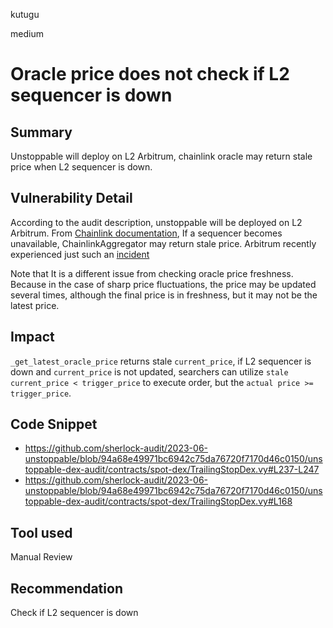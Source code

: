 kutugu

medium

# Oracle price does not check if L2 sequencer is down

## Summary

Unstoppable will deploy on L2 Arbitrum, chainlink oracle may return stale price when L2 sequencer is down.

## Vulnerability Detail

According to the audit description, unstoppable will be deployed on L2 Arbitrum.
From [Chainlink documentation](https://docs.chain.link/data-feeds/l2-sequencer-feeds), If a sequencer becomes unavailable, ChainlinkAggregator may return stale price.
Arbitrum recently experienced just such an [incident](https://twitter.com/ArbitrumDevs/status/1667333516441403393)

Note that It is a different issue from checking oracle price freshness.
Because in the case of sharp price fluctuations, the price may be updated several times, although the final price is in freshness, but it may not be the latest price.

## Impact

`_get_latest_oracle_price` returns stale `current_price`, if L2 sequencer is down and `current_price` is not updated, searchers can utilize `stale current_price < trigger_price` to execute order, but the `actual price >= trigger_price`.

## Code Snippet

- https://github.com/sherlock-audit/2023-06-unstoppable/blob/94a68e49971bc6942c75da76720f7170d46c0150/unstoppable-dex-audit/contracts/spot-dex/TrailingStopDex.vy#L237-L247
- https://github.com/sherlock-audit/2023-06-unstoppable/blob/94a68e49971bc6942c75da76720f7170d46c0150/unstoppable-dex-audit/contracts/spot-dex/TrailingStopDex.vy#L168

## Tool used

Manual Review

## Recommendation

Check if L2 sequencer is down
